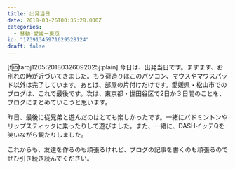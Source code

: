 ```yaml
---
title: 出発当日
date: 2018-03-26T00:35:28.000Z
categories:
  - 移動-愛媛ー東京
id: "17391345971629528124"
draft: false
---
```

[f:id:taroj1205:20180326092025j:plain]
今日は、出発当日です。ますます、お別れの時が近づいてきました。もう荷造りはこのパソコン、マウスやマウスパッド以外は完了しています。あとは、部屋の片付けだけです。愛媛県・松山市でのブログは、これで最後です。次は、東京都・世田谷区で2日か３日間のことを、ブログにまとめていこうと思います。

 

昨日、最後に従兄弟と遊んだのはとても楽しかったです。一緒にバドミントンやリップスティックに乗ったりして遊びました。また、一緒に、DASHイッテQを笑いながら観たりしました。

 

これからも、友達を作るのも頑張るけれど、ブログの記事を書くのも頑張るのでぜひ引き続き読んでください。
